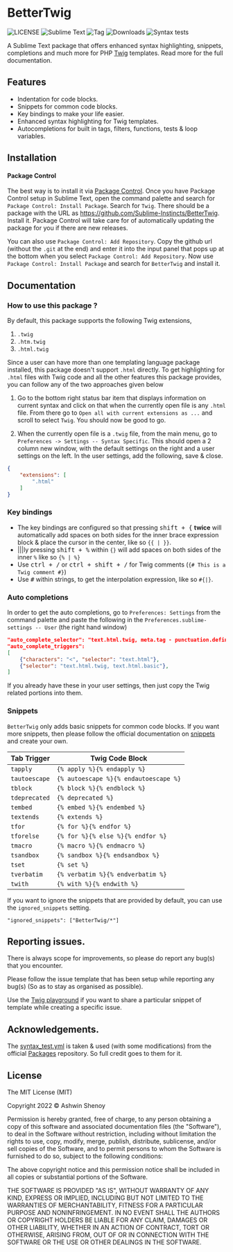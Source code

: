 # BetterTwig

![LICENSE](https://img.shields.io/badge/LICENSE-MIT-green?style=for-the-badge) ![Sublime Text](https://img.shields.io/badge/ST-Build%204107+-orange?style=for-the-badge&logo=sublime-text) ![Tag](https://img.shields.io/github/v/tag/Sublime-Instincts/BetterTwig?style=for-the-badge&logo=github&sort=semver) ![Downloads](https://img.shields.io/packagecontrol/dt/Twig?style=for-the-badge)
![Syntax tests](https://img.shields.io/github/workflow/status/Sublime-Instincts/BetterTwig/syntax_test?color=green&label=Syntax%20Tests&logo=github&logoColor=white&style=for-the-badge)

A Sublime Text package that offers enhanced syntax highlighting, snippets, completions and much more for PHP [Twig](https://twig.symfony.com/) templates. Read more for the full documentation.

## Features

- Indentation for code blocks.
- Snippets for common code blocks.
- Key bindings to make your life easier.
- Enhanced syntax highlighting for Twig templates.
- Autocompletions for built in tags, filters, functions, tests & loop variables.

## Installation

#### Package Control
The best way is to install it via [Package Control](https://packagecontrol.io/). Once you have Package Control setup in Sublime Text, open the command palette and search for `Package Control: Install Package`. Search for `Twig`. There should be a package with the URL as https://github.com/Sublime-Instincts/BetterTwig. Install it. Package Control will take care for of automatically updating the package for you if there are new releases.

You can also use `Package Control: Add Repository`. Copy the github url (without the `.git` at the end) and enter it into the input panel that pops up at the bottom when you select `Package Control: Add Repository`. Now use `Package Control: Install Package` and search for `BetterTwig` and install it.

## Documentation

### How to use this package ?

By default, this package supports the following Twig extensions,

1. `.twig`
2. `.htm.twig`
3. `.html.twig`

Since a user can have more than one templating language package installed, this package doesn't support `.html` directly. To get highlighting for `.html` files with Twig code and all the other features this package provides, you can follow any of the two approaches given below 

1. Go to the bottom right status bar item that displays information on current syntax and click on that when the currently open file is any `.html` file. From there go to `Open all with current extensions as ...` and scroll to select `Twig`. You should now be good to go.

2. When the currently open file is a `.twig` file, from the main menu, go to `Preferences -> Settings -- Syntax Specific`. This should open a 2 column new window, with the default settings on the right and a user settings on the left. In the user settings, add the following, save & close.

```json
{
    "extensions": [
        ".html"
    ]
}
``` 

### Key bindings

- The key bindings are configured so that pressing <kbd>shift + {</kbd> **twice** will automatically add spaces on both sides for the inner brace expression block & place the cursor in the center, like so `{{ | }}`.
- |||ly pressing <kbd>shift + %</kbd> within `{}` will add spaces on both sides of the inner `%` like so `{% | %}`
- Use <kbd>ctrl + /</kbd> or <kbd>ctrl + shift + /</kbd> for Twig comments (`{# This is a Twig comment #}`)
- Use <kbd>#</kbd> within strings, to get the interpolation expression, like so `#{|}`.

### Auto completions
In order to get the auto completions, go to `Preferences: Settings` from the command palette and paste the following in the `Preferences.sublime-settings -- User` (the right hand window)

```json
"auto_complete_selector": "text.html.twig, meta.tag - punctuation.definition.tag.begin, source - comment - string.quoted.double.block - string.quoted.single.block - string.unquoted.heredoc",
"auto_complete_triggers":
[
    {"characters": "<", "selector": "text.html"},
    {"selector": "text.html.twig, text.html.basic"},
]
```

If you already have these in your user settings, then just copy the Twig related portions into them.

### Snippets

`BetterTwig` only adds basic snippets for common code blocks. If you want more snippets, then please follow the official documentation on
[snippets](https://www.sublimetext.com/docs/completions.html#snippets) and create your own.

| **Tab Trigger** |          **Twig Code Block**          |
|-----------------|---------------------------------------|
| `tapply`        | `{% apply %}{% endapply %}`           |
| `tautoescape`   | `{% autoescape %}{% endautoescape %}` |
| `tblock`        | `{% block %}{% endblock %}`           |
| `tdeprecated`   | `{% deprecated %}`                    |
| `tembed`        | `{% embed %}{% endembed %}`           |
| `textends`      | `{% extends %}`                       |
| `tfor`          | `{% for %}{% endfor %}`               |
| `tforelse`      | `{% for %}{% else %}{% endfor %}`     |
| `tmacro`        | `{% macro %}{% endmacro %}`           |
| `tsandbox`      | `{% sandbox %}{% endsandbox %}`       |
| `tset`          | `{% set %}`                           |
| `tverbatim`     | `{% verbatim %}{% endverbatim %}`     |
| `twith`         | `{% with %}{% endwith %}`             |

If you want to ignore the snippets that are provided by default, you can use the `ignored_snippets` setting.

`"ignored_snippets": ["BetterTwig/*"]`

## Reporting issues.

There is always scope for improvements, so please do report any bug(s) that you encounter.

Please follow the issue template that has been setup while reporting any bug(s) (So as to stay as organised as possible).

Use the [Twig playground](https://twigfiddle.com/) if you want to share a particular snippet of template while creating a specific issue.

## Acknowledgements.

The [syntax_test.yml](https://github.com/Sublime-Instincts/BetterTwig/.github/workflows/syntax_test.yml) is taken & used (with some modifications) from the official [Packages](https://github.com/sublimehq/Packages) repository. So full credit goes to them for it.

## License
The MIT License (MIT)

Copyright 2022 &copy; Ashwin Shenoy

Permission is hereby granted, free of charge, to any person obtaining a copy of this software and associated documentation files (the "Software"), to deal in the Software without restriction, including without limitation the rights to use, copy, modify, merge, publish, distribute, sublicense, and/or sell copies of the Software, and to permit persons to whom the Software is furnished to do so, subject to the following conditions:

The above copyright notice and this permission notice shall be included in all copies or substantial portions of the Software.

THE SOFTWARE IS PROVIDED "AS IS", WITHOUT WARRANTY OF ANY KIND, EXPRESS OR IMPLIED, INCLUDING BUT NOT LIMITED TO THE WARRANTIES OF MERCHANTABILITY, FITNESS FOR A PARTICULAR PURPOSE AND NONINFRINGEMENT. IN NO EVENT SHALL THE AUTHORS OR COPYRIGHT HOLDERS BE LIABLE FOR ANY CLAIM, DAMAGES OR OTHER LIABILITY, WHETHER IN AN ACTION OF CONTRACT, TORT OR OTHERWISE, ARISING FROM, OUT OF OR IN CONNECTION WITH THE SOFTWARE OR THE USE OR OTHER DEALINGS IN THE SOFTWARE.
